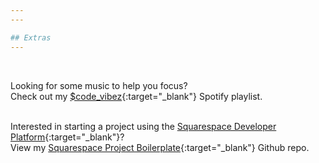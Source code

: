 ```yaml
---
---

## Extras
---
```

<br/>

Looking for some music to help you focus?<br/>
Check out my [$code_vibez](https://open.spotify.com/user/123212508/playlist/1vbR8fL3FI1lDghUri97Py?si=vqkkV1jPS6e2N7GF6LYJIw){:target="_blank"} Spotify playlist.
<br/><br/>

Interested in starting a project using the [Squarespace Developer Platform](https://developers.squarespace.com/){:target="_blank"}?<br/>
View my [Squarespace Project Boilerplate](https://github.com/thismarioperez/squarespace-project-boilerplate){:target="_blank"} Github repo.